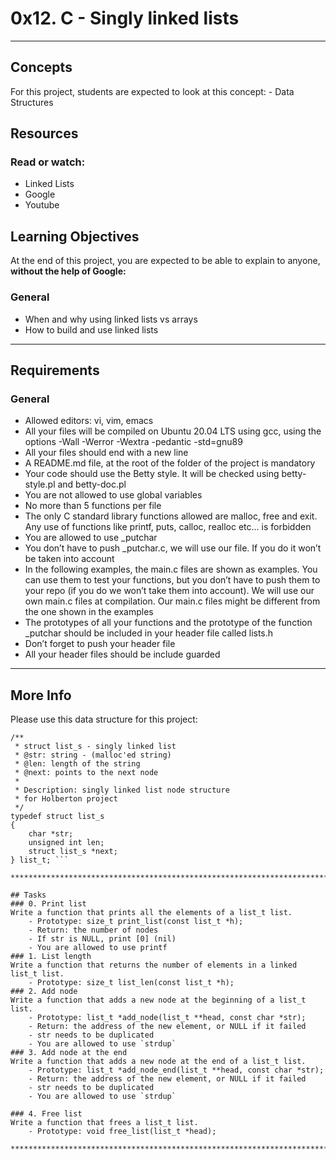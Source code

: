 # 0x12. C - Singly linked lists

***********************************************************************************

## Concepts
For this project, students are expected to look at this concept:
	- Data Structures
## Resources
### Read or watch:
 - Linked Lists
 - Google
 - Youtube

## Learning Objectives
At the end of this project, you are expected to be able to explain to anyone, **without the help of Google:**
### General
 - When and why using linked lists vs arrays
 - How to build and use linked lists

***********************************************************************************

## Requirements
### General
 - Allowed editors: vi, vim, emacs
 - All your files will be compiled on Ubuntu 20.04 LTS using gcc, using the options -Wall -Werror -Wextra -pedantic -std=gnu89
 - All your files should end with a new line
 - A README.md file, at the root of the folder of the project is mandatory
 - Your code should use the Betty style. It will be checked using betty-style.pl and betty-doc.pl
 - You are not allowed to use global variables
 - No more than 5 functions per file
 - The only C standard library functions allowed are malloc, free and exit. Any use of functions like printf, puts, calloc, realloc etc… is forbidden
 - You are allowed to use _putchar
 - You don’t have to push _putchar.c, we will use our file. If you do it won’t be taken into account
 - In the following examples, the main.c files are shown as examples. You can use them to test your functions, but you don’t have to push them to your repo (if you do we won’t take them into account). We will use our own main.c files at compilation. Our main.c files might be different from the one shown in the examples
 - The prototypes of all your functions and the prototype of the function _putchar should be included in your header file called lists.h
 - Don’t forget to push your header file
 - All your header files should be include guarded

***********************************************************************************

## More Info
Please use this data structure for this project:

```
/**
 * struct list_s - singly linked list
 * @str: string - (malloc'ed string)
 * @len: length of the string
 * @next: points to the next node
 *
 * Description: singly linked list node structure
 * for Holberton project
 */
typedef struct list_s
{
    char *str;
    unsigned int len;
    struct list_s *next;
} list_t; ```

**********************************************************************************

## Tasks
### 0. Print list
Write a function that prints all the elements of a list_t list.
	- Prototype: size_t print_list(const list_t *h);
	- Return: the number of nodes
	- If str is NULL, print [0] (nil)
	- You are allowed to use printf
### 1. List length
Write a function that returns the number of elements in a linked list_t list.
	- Prototype: size_t list_len(const list_t *h);
### 2. Add node
Write a function that adds a new node at the beginning of a list_t list.
	- Prototype: list_t *add_node(list_t **head, const char *str);
	- Return: the address of the new element, or NULL if it failed
	- str needs to be duplicated
	- You are allowed to use `strdup`
### 3. Add node at the end
Write a function that adds a new node at the end of a list_t list.
	- Prototype: list_t *add_node_end(list_t **head, const char *str);
	- Return: the address of the new element, or NULL if it failed
	- str needs to be duplicated
	- You are allowed to use `strdup`
 
### 4. Free list
Write a function that frees a list_t list.
	- Prototype: void free_list(list_t *head);

***********************************************************************************
